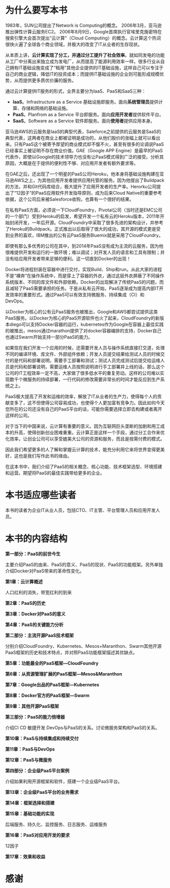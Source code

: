 # 为什么要写本书

1983年，SUN公司提出了Network is Computing的概念。 2006年3月，亚马逊推出弹性计算云服务EC2。 2006年8月9日，Google首席执行官埃里克施密特在搜索引擎大会首次提出“云计算”（Cloud Computing）的概念。云计算这个热词很快火遍了全球各个商业领域，并极大的改变了IT从业者的生存现状。

从本质上讲，**云计算实现了分工，并通过分工提升了社会效率**。就如同发电的功能从工厂中分离出来独立成为发电厂，从而提高了能源利用效率一样。很多行业从自己拥有IT基础设施变成了“租用”其他企业提供的IT基础设施，这样自己可以专注于自己的商业逻辑，降低IT的投资成本；而提供IT基础设施的企业则可能形成规模优势，从而提供更多质优价廉的服务。

通过云计算提供IT服务的形式，业界主要分为IaaS、PaaS和SaaS三种：

* **IaaS**。Infrastructure as a Service 基础设施即服务。面向**系统管理员**提供计算、存储和网络的基础设施。
* **PaaS**。Planfrom as a Service 平台即服务。面向**应用开发者**提供软件平台。
* **SaaS**。Software as a Service 软件即服务。面向**使用者**提供应用本身。

亚马逊AWS的云服务是IaaS的典型代表，Saleforce之前提供的云服务是SaaS的典型代表，这两者在商业上都被证明是成功的，从他们股价的涨幅上就可以看出来。只有PaaS这个被寄予厚望的商业模式却不愠不火，甚至有很多的论调说PaaS已经事实上被证明不存在商业价值。GAE（Google APP Engine）是最早的PaaS代表作，即使以Google的技术领导力也没有让PaaS模式得到广泛的接受。分析其原因，大概是在于提供的便利性不够、对应用开发者有额外要求等。

在GAE之后，还出现了一个明星的PaaS公司Heroku，他本身将基础设施构建在亚马逊AWS之上，为其他应用开发者提供应用托管的服务。因为他提出了Buildpack的方法，并和Git代码库结合，极大提升了应用开发者的生产率。Herorku公司提出了“12因子”的PaaS应用软件开发指导原则，成为后来Cloud Native的重要参考依据，这个公司后来被Salesforce收购，也算有一个很好的结果。

在私有PaaS方面，必须说一下CloudFoundry，Pivotal公司（当时还是EMC公司的一个部门）受到Heroku的启发，希望开发一个私有云的Heroku版本，2011年开始封闭开发，一年后开源。CloudFoundry中采取了很多先进的架构设计，并参考了Heroku的Buildpack。正式推出以后取得了很大的成功，其开源的模式更是受到业界的喜欢，IBM推出的公有云PaaS服务Bluemix就是采用了CloudFoundry。

即使有那么多优秀的公司在其中，到2014年PaaS没有成为主流的云服务，因为他很难提供开发和运行的一致环境；难以调试；对开发人员的语言和工具有限制；并没有给应用开发者带来足够的便利。这一切直到Docker的出现！

Docker将进程封装在容器中进行交付，实现Build、Ship和run。从此大家的进程不是“裸奔”在操作系统中，而是穿上了容器的外衣，通过这层外衣屏蔽了不同操作系统版本、不同的库文件和外部依赖。Docker的出现解决了传统PaaS的问题，而且减轻了PaaS需要承担的任务。于是从私有云开始，PaaS逐渐成为提高内部IT开发效率的重要形式。通过PaaS可以有效支持微服务、持续集成（CI）和DevOps。

以Docker为核心的公有云PaaS服务也被推出，Google和AWS都尝试提供这类PaaS服务。以Docker为核心的PaaS开源软件也火了起来，CloudFoundry的新版本diego可以支持Docker容器的运行，kubernetes作为Google在容器上最佳实践的被推出，mesos通过marathon提供了对docker容器编排的支持，Docker自己也通过Swarm开始支持一部分PaaS的能力。

如果现在我们开发一个应用的时候，还需要开发人员与操作系统直接打交道，处理不同的编译环境、库文件、外部组件依赖；开发人员提交结果给测试人员的时候交付的是代码和部署说明，需要手工部署和测试；测试人员完成测试后提交给运维人员是代码和部署说明，需要运维人员按照说明进行手工部署并上线的话，那么这个公司的IT工程效率一定不高，大家做了很多低水平的重复劳动。这样的公司难以实现数千个微服务的持续部署，一行代码的修改需要非常长的时间才能反应到生产系统之上。

PaaS极大提高了开发和运维的效率，解放了IT从业者的生产力，使得每个人的贡献变多了，这不但使得公司容易成功，也使得个人更加富有竞争力。因此如何今天您所在的公司还没有自己的PaaS平台的话，可能你需要选择立即去构建或者离开这样的公司。

对于当下的中国来说，云计算有重要的意义。因为互联网巨头垄断的加剧和用工成本的升高，使得创新创业困难重重。云计算正是这样一个手段，通过分工合作来优化效率，让创业公司可以享受媲美大公司的资源和服务，而且是按需付费的模式。

因此我们希望更多的人了解和掌握云计算的技术，能充分利用它来将世界变得更美好，这也是我们写作此书的缘由。

在这本书中，我们介绍了PaaS的相关概念、核心功能、技术框架选型、环境搭建和运营。期望将PaaS的最佳实践带给更多的企业。

# 本书适应哪些读者

本书的读者为企业IT从业人员，包括CTO、IT主管、平台管理人员和应用开发人员。

# 本书的内容结构

**第一部分：PaaS的前世今生**

主要介绍PaaS的由来、PaaS的意义、PaaS的现状、PaaS的功能框架。另外单独介绍Docker对PaaS带来的革命性变化。

**第1章：云计算概述**

人口红利的消失，带宽红利的到来

**第2章：PaaS的历史**

**第3章：Docker对PaaS的意义**

**第4章：PaaS的关键能力分析**

**第二部分：主流开源PaaS技术框架**

分别介绍CloudFoundry、Kubernetes、Mesos+Maranthon、Swarm其他开源PaaS框架的历史和技术特点，并对照PaaS功能框架描述其优缺点。

**第5章：功能最全的PaaS框架—CloudFoundry**

**第6章：从资源管理扩展的PaaS框架—Mesos&Maranthon**

**第7章：Google出品的PaaS框架—Kubernetes**

**第8章：Docker官方的PaaS框架—Swarm**

**第9章：其他开源PaaS框架**

**第三部分：PaaS的能力倍增器**

介绍CI CD 敏捷开发 DevOps与PaaS的关系。讨论微服务架构和PaaS的关系。

**第10章：PaaS与持续集成和持续交付**

**第11章：PaaS与DevOps**

**第12章：PaaS与微服务**

**第四部分：企业级PaaS平台案例**

介绍如果利用开源框架和软件，搭建一个企业级PaaS平台。

**第13章：企业级PaaS平台的业务需求**

**第14章：框架选择和搭建**

**第15章：基础功能的实现**

后端服务、持久化、监控服务、日志服务、运维服务

**第16章：PaaS对应用开发的要求**

12因子

**第17章：效果和收益**

# 感谢

## 

